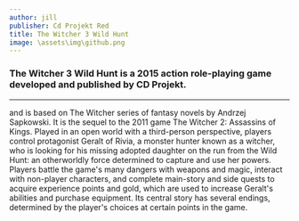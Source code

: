 ```yaml
---
author: jill
publisher: Cd Projekt Red
title: The Witcher 3 Wild Hunt
image: \assets\img\github.png
---
```

<!-- Witcher.md -->
### The Witcher 3 Wild Hunt is a 2015 action role-playing game developed and published by CD Projekt.

<hr>
and is based on The Witcher series of fantasy novels by Andrzej Sapkowski. It is the sequel to the 2011 game The Witcher 2: Assassins of Kings. Played in an open world with a third-person perspective, players control protagonist Geralt of Rivia, a monster hunter known as a witcher, who is looking for his missing adopted daughter on the run from the Wild Hunt: an otherworldly force determined to capture and use her powers. Players battle the game's many dangers with weapons and magic, interact with non-player characters, and complete main-story and side quests to acquire experience points and gold, which are used to increase Geralt's abilities and purchase equipment. Its central story has several endings, determined by the player's choices at certain points in the game.